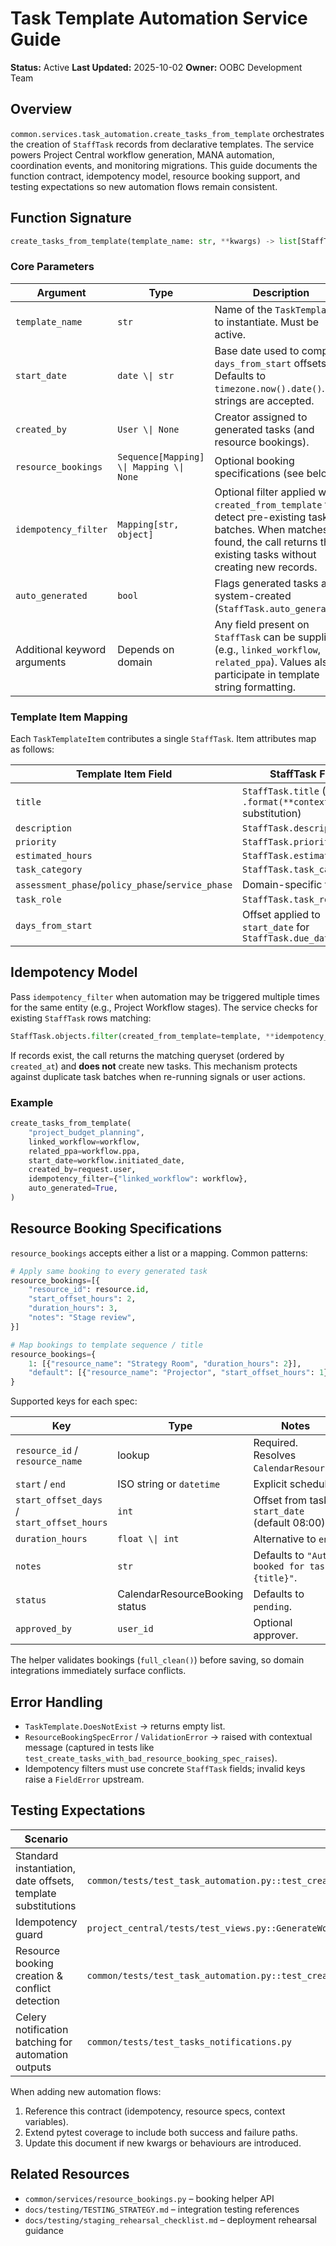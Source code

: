 # Task Template Automation Service Guide

**Status:** Active
**Last Updated:** 2025-10-02
**Owner:** OOBC Development Team

## Overview

`common.services.task_automation.create_tasks_from_template` orchestrates the
creation of `StaffTask` records from declarative templates. The service powers
Project Central workflow generation, MANA automation, coordination events, and
monitoring migrations. This guide documents the function contract, idempotency
model, resource booking support, and testing expectations so new automation
flows remain consistent.

## Function Signature

```python
create_tasks_from_template(template_name: str, **kwargs) -> list[StaffTask]
```

### Core Parameters

| Argument | Type | Description |
| --- | --- | --- |
| `template_name` | `str` | Name of the `TaskTemplate` to instantiate. Must be active. |
| `start_date` | `date \\| str` | Base date used to compute `days_from_start` offsets. Defaults to `timezone.now().date()`. ISO strings are accepted. |
| `created_by` | `User \\| None` | Creator assigned to generated tasks (and resource bookings). |
| `resource_bookings` | `Sequence[Mapping] \\| Mapping \\| None` | Optional booking specifications (see below). |
| `idempotency_filter` | `Mapping[str, object]` | Optional filter applied with `created_from_template` to detect pre-existing task batches. When matches are found, the call returns the existing tasks without creating new records. |
| `auto_generated` | `bool` | Flags generated tasks as system-created (`StaffTask.auto_generated`). |
| Additional keyword arguments | Depends on domain | Any field present on `StaffTask` can be supplied (e.g., `linked_workflow`, `related_ppa`). Values also participate in template string formatting. |

### Template Item Mapping

Each `TaskTemplateItem` contributes a single `StaffTask`. Item attributes map
as follows:

| Template Item Field | StaffTask Field |
| --- | --- |
| `title` | `StaffTask.title` (with `.format(**context)` substitution) |
| `description` | `StaffTask.description` |
| `priority` | `StaffTask.priority` |
| `estimated_hours` | `StaffTask.estimated_hours` |
| `task_category` | `StaffTask.task_category` |
| `assessment_phase`/`policy_phase`/`service_phase` | Domain-specific fields |
| `task_role` | `StaffTask.task_role` |
| `days_from_start` | Offset applied to `start_date` for `StaffTask.due_date` |

## Idempotency Model

Pass `idempotency_filter` when automation may be triggered multiple times for
the same entity (e.g., Project Workflow stages). The service checks for existing
`StaffTask` rows matching:

```python
StaffTask.objects.filter(created_from_template=template, **idempotency_filter)
```

If records exist, the call returns the matching queryset (ordered by
`created_at`) and **does not** create new tasks. This mechanism protects against
duplicate task batches when re-running signals or user actions.

### Example

```python
create_tasks_from_template(
    "project_budget_planning",
    linked_workflow=workflow,
    related_ppa=workflow.ppa,
    start_date=workflow.initiated_date,
    created_by=request.user,
    idempotency_filter={"linked_workflow": workflow},
    auto_generated=True,
)
```

## Resource Booking Specifications

`resource_bookings` accepts either a list or a mapping. Common patterns:

```python
# Apply same booking to every generated task
resource_bookings=[{
    "resource_id": resource.id,
    "start_offset_hours": 2,
    "duration_hours": 3,
    "notes": "Stage review",
}]

# Map bookings to template sequence / title
resource_bookings={
    1: [{"resource_name": "Strategy Room", "duration_hours": 2}],
    "default": [{"resource_name": "Projector", "start_offset_hours": 1}],
}
```

Supported keys for each spec:

| Key | Type | Notes |
| --- | --- | --- |
| `resource_id` / `resource_name` | lookup | Required. Resolves `CalendarResource`. |
| `start` / `end` | ISO string or `datetime` | Explicit schedule. |
| `start_offset_days` / `start_offset_hours` | `int` | Offset from task `start_date` (default 08:00). |
| `duration_hours` | `float \\| int` | Alternative to `end`. |
| `notes` | `str` | Defaults to `"Auto-booked for task: {title}"`. |
| `status` | CalendarResourceBooking status | Defaults to `pending`. |
| `approved_by` | `user_id` | Optional approver. |

The helper validates bookings (`full_clean()`) before saving, so domain
integrations immediately surface conflicts.

## Error Handling

- `TaskTemplate.DoesNotExist` → returns empty list.
- `ResourceBookingSpecError` / `ValidationError` → raised with contextual
  message (captured in tests like `test_create_tasks_with_bad_resource_booking_spec_raises`).
- Idempotency filters must use concrete `StaffTask` fields; invalid keys raise a
  `FieldError` upstream.

## Testing Expectations

| Scenario | Location |
| --- | --- |
| Standard instantiation, date offsets, template substitutions | `common/tests/test_task_automation.py::test_create_tasks_from_template_with_context` |
| Idempotency guard | `project_central/tests/test_views.py::GenerateWorkflowTasksViewTests.test_generate_workflow_tasks_is_idempotent` |
| Resource booking creation & conflict detection | `common/tests/test_task_automation.py::test_create_tasks_with_resource_bookings` |
| Celery notification batching for automation outputs | `common/tests/test_tasks_notifications.py` |

When adding new automation flows:

1. Reference this contract (idempotency, resource specs, context variables).
2. Extend pytest coverage to include both success and failure paths.
3. Update this document if new kwargs or behaviours are introduced.

## Related Resources

- `common/services/resource_bookings.py` – booking helper API
- `docs/testing/TESTING_STRATEGY.md` – integration testing references
- `docs/testing/staging_rehearsal_checklist.md` – deployment rehearsal guidance
